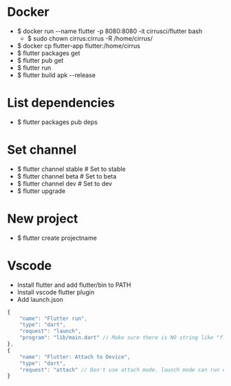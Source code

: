 Docker
=====
* $ docker run --name flutter -p 8080:8080 -it cirrusci/flutter bash
    * $ sudo chown cirrus:cirrus -R /home/cirrus/
* $ docker cp flutter-app flutter:/home/cirrus
* $ flutter packages get
* $ flutter pub get
* $ flutter run
* $ flutter build apk --release

List dependencies
=====
* $ flutter packages pub deps

Set channel
=====
* $ flutter channel stable # Set to stable
* $ flutter channel beta   # Set to beta
* $ flutter channel dev    # Set to dev
* $ flutter upgrade

New project
=====
* $ flutter create projectname

Vscode
=====
* Install flutter and add flutter/bin to PATH
* Install vscode flutter plugin
* Add launch.json
```js
{
    "name": "Flutter run",
    "type": "dart",
    "request": "launch",
    "program": "lib/main.dart" // Make sure there is NO string like "flutter_web" in pubspec.yaml
},
{
    "name": "Flutter: Attach to Device",
    "type": "dart",
    "request": "attach" // Don't use attach mode. launch mode can run on VM and physical devices
}
```
